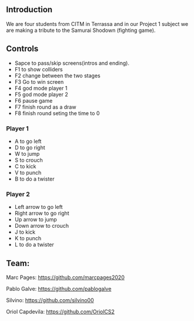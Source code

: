 ﻿## Introduction



We are four students from CITM in Terrassa and in our Project 1 subject we are making a tribute to the Samurai Shodown (fighting game).

## Controls

* Sapce to pass/skip screens(intros and ending).
* F1 to show colliders
* F2 change between the two stages
* F3 Go to win screen
* F4 god mode player 1
* F5 god mode player 2
* F6 pause game
* F7 finish round as a draw
* F8 finish round seting the time to 0

### Player 1

* A to go left
* D to go right
* W to jump
* S to crouch
* C to kick
* V to punch
* B to do a twister

### Player 2

* Left arrow to go left
* Right arrow to go right
* Up arrow to jump
* Down arrow to crouch
* J to kick
* K to punch
* L to do a twister

## Team:

Marc Pages: https://github.com/marcpages2020

Pablo Galve: https://github.com/pablogalve

Silvino: https://github.com/silvino00

Oriol Capdevila: https://github.com/OriolCS2
